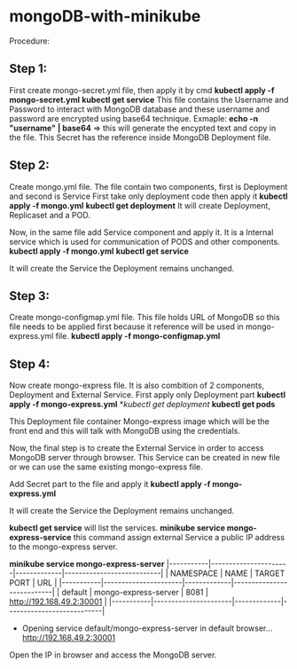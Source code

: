 # mongoDB-with-minikube

Procedure: 
## Step 1:
First create mongo-secret.yml file, then apply it by cmd 
**kubectl apply -f mongo-secret.yml**
**kubectl get service**
This file contains the Username and Password to interact with MongoDB database and these username and password are encrypted using base64 technique.
Exmaple: **echo -n "username" | base64**  => this will generate the encypted text and copy in the file.
This Secret has the reference inside MongoDB Deployment file.

## Step 2:
Create mongo.yml file. The file contain two components, first is Deployment and second is Service
First take only deployment code then apply it
**kubectl apply -f mongo.yml**
**kubectl get deployment**
It will create Deployment, Replicaset and a POD.

Now, in the same file add Service component and apply it. It is a Internal service which is used for communication of PODS and other components.
**kubectl apply -f mongo.yml**
**kubectl get service**

It will create the Service the Deployment remains unchanged.


## Step 3:
Create mongo-configmap.yml file. This file holds URL of MongoDB so this file needs to be applied first because it reference will be used in mongo-express.yml file.
**kubectl apply -f mongo-configmap.yml**

## Step 4:
Now create mongo-express file. It is also combition of 2 components, Deployment and External Service. 
First apply only Deployment part 
**kubectl apply -f mongo-express.yml**
**kubectl get deployment*
**kubectl get pods**

This Deployment file container Mongo-express image which will be the front end and this will talk with MongoDB using the credentials.

Now, the final step is to create the External Service in order to access MongoDB server through browser. 
This Service can be created in new file or we can use the same existing mongo-express file.

Add Secret part to the file and apply it
**kubectl apply -f mongo-express.yml**

It will create the Service the Deployment remains unchanged.

**kubectl get service**  will list the services. 
**minikube service mongo-express-service**
this command assign external Service a public IP address to the mongo-express server.

**minikube service mongo-express-server**
|-----------|----------------------|-------------|---------------------------|
| NAMESPACE |         NAME         | TARGET PORT |            URL            |
|-----------|----------------------|-------------|---------------------------|
| default   | mongo-express-server |        8081 | http://192.168.49.2:30001 |
|-----------|----------------------|-------------|---------------------------|
* Opening service default/mongo-express-server in default browser...
  http://192.168.49.2:30001

Open the IP in browser and access the MongoDB server.











